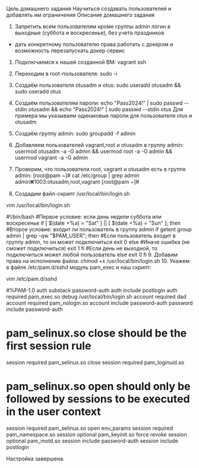 Цель домашнего задания
Научиться создавать пользователей и добавлять им ограничения
Описание домашнего задания
1. Запретить всем пользователям кроме группы admin логин в выходные (суббота и воскресенье), без учета праздников

* дать конкретному пользователю права работать с докером и возможность перезапускать докер сервис


1. Подключаемся к нашей созданной ВМ: vagrant ssh
2. Переходим в root-пользователя: sudo -i
3. Создаём пользователя otusadm и otus: sudo useradd otusadm && sudo useradd otus
4. Создаём пользователям пароли: echo "Pass2024!" | sudo passwd --stdin otusadm && echo "Pass2024!" | sudo passwd --stdin otus
Для примера мы указываем одинаковые пароли для пользователя otus и otusadm

5. Создаём группу admin: sudo groupadd -f admin
6. Добавляем пользователей vagrant,root и otusadm в группу admin:
usermod otusadm -a -G admin && usermod root -a -G admin && usermod vagrant -a -G admin
7. Проверим, что пользователи root, vagrant и otusadm есть в группе admin:
[root@pam ~]# cat /etc/group | grep admin
admin:x:1003:otusadm,root,vagrant
[root@pam ~]# 

8. Создадим файл-скрипт /usr/local/bin/login.sh

vim /usr/local/bin/login.sh

#!/bin/bash
#Первое условие: если день недели суббота или воскресенье
if [ $(date +%a) = "Sat" ] || [ $(date +%a) = "Sun" ]; then
 #Второе условие: входит ли пользователь в группу admin
 if getent group admin | grep -qw "$PAM_USER"; then
        #Если пользователь входит в группу admin, то он может подключиться
        exit 0
      else
        #Иначе ошибка (не сможет подключиться)
        exit 1
    fi
  #Если день не выходной, то подключиться может любой пользователь
  else
    exit 0
fi
9. Добавим права на исполнение файла: chmod +x /usr/local/bin/login.sh
10. Укажем в файле /etc/pam.d/sshd модуль pam_exec и наш скрипт:

vim /etc/pam.d/sshd 


#%PAM-1.0
auth       substack     password-auth
auth       include      postlogin
auth required pam_exec.so debug /usr/local/bin/login.sh
account    required     dad
account    required     pam_nologin.so
account    include      password-auth
password   include      password-auth
# pam_selinux.so close should be the first session rule
session    required     pam_selinux.so close
session    required     pam_loginuid.so
# pam_selinux.so open should only be followed by sessions to be executed in the user context
session    required     pam_selinux.so open env_params
session    required     pam_namespace.so
session    optional     pam_keyinit.so force revoke
session    optional     pam_motd.so
session    include      password-auth
session    include      postlogin


Настройка завершена.


